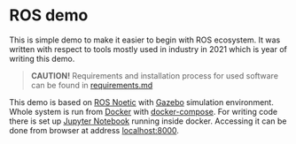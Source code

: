 # ROS demo

This is simple demo to make it easier to begin with ROS ecosystem. It was written with respect to tools mostly used in industry in 2021 which is year of writing this demo.

> **CAUTION!** Requirements and installation process for used software can be found in [requirements.md](./requirements.md) 

This demo is based on [ROS Noetic](http://wiki.ros.org/noetic) with [Gazebo](http://gazebosim.org/) simulation environment. Whole system is run from [Docker](https://www.docker.com/) with [docker-compose](https://docs.docker.com/compose/). For writing code there is set up [Jupyter Notebook]() running inside docker. Accessing it can be done from browser at address [localhost:8000](https://localhost:8000).

# 